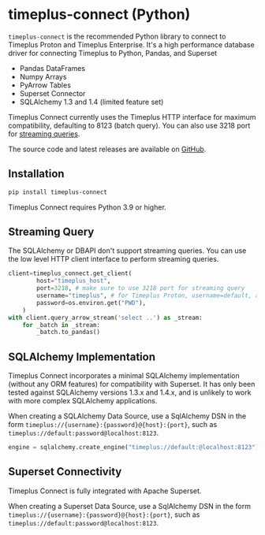 # timeplus-connect (Python)

`timeplus-connect` is the recommended Python library to connect to Timeplus Proton and Timeplus Enterprise. It's a high performance database driver for connecting Timeplus to Python, Pandas, and Superset
* Pandas DataFrames
* Numpy Arrays
* PyArrow Tables
* Superset Connector
* SQLAlchemy 1.3 and 1.4 (limited feature set)

Timeplus Connect currently uses the Timeplus HTTP interface for maximum compatibility, defaulting to 8123 (batch query). You can also use 3218 port for [streaming queries](#streaming-query).

The source code and latest releases are available on [GitHub](https://github.com/timeplus-io/timeplus-connect).

## Installation

```bash
pip install timeplus-connect
```
Timeplus Connect requires Python 3.9 or higher.

## Streaming Query
The SQLAlchemy or DBAPI don't support streaming queries. You can use the low level HTTP client interface to perform streaming queries.

```python
client=timeplus_connect.get_client(
        host="timeplus_host",
        port=3218, # make sure to use 3218 port for streaming query
        username="timeplus", # for Timeplus Proton, username=default, and password is an empty string
        password=os.environ.get("PWD"),
    )
with client.query_arrow_stream('select ..') as _stream:
    for _batch in _stream:
        _batch.to_pandas()
```

## SQLAlchemy Implementation
Timeplus Connect incorporates a minimal SQLAlchemy implementation (without any ORM features) for compatibility with Superset. It has only been tested against SQLAlchemy versions 1.3.x and 1.4.x, and is unlikely to work with more complex SQLAlchemy applications.

When creating a SQLAlchemy Data Source, use a SqlAlchemy DSN in the form `timeplus://{username}:{password}@{host}:{port}`, such as `timeplus://default:password@localhost:8123`.

```python
engine = sqlalchemy.create_engine("timeplus://default:@localhost:8123")
```

## Superset Connectivity
Timeplus Connect is fully integrated with Apache Superset.

When creating a Superset Data Source, use a SqlAlchemy DSN in the form `timeplus://{username}:{password}@{host}:{port}`, such as `timeplus://default:password@localhost:8123`.
